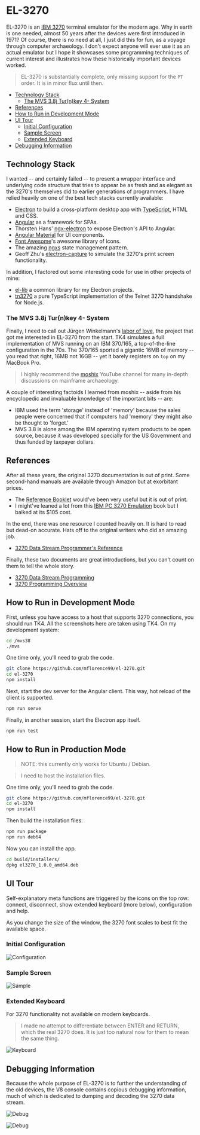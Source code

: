 # EL-3270

EL-3270 is an [IBM 3270](https://en.wikipedia.org/wiki/IBM_3270) terminal emulator for the modern age. Why in earth is one needed, almost 50 years after the devices were first introduced in 1971? Of course, there is no need at all, I just did this for fun, as a voyage through computer archaeology. I don't expect anyone will ever use it as an actual emulator but I hope it showcases some programming techniques of current interest and illustrates how these historically important devices worked.

> EL-3270 is substantially complete, only missing support for the `PT` order. It is in minor flux until then.

<!-- toc -->

- [Technology Stack](#technology-stack)
  * [The MVS 3.8j Tur(n)key 4- System](#the-mvs-38j-turnkey-4--system)
- [References](#references)
- [How to Run in Development Mode](#how-to-run-in-development-mode)
- [UI Tour](#ui-tour)
  * [Initial Configuration](#initial-configuration)
  * [Sample Screen](#sample-screen)
  * [Extended Keyboard](#extended-keyboard)
- [Debugging Information](#debugging-information)

<!-- tocstop -->

## Technology Stack

I wanted -- and certainly failed -- to present a wrapper interface and underlying code structure that tries to appear be as fresh and as elegant as the 3270's themselves did to earlier generations of programmers. I have relied heavily on one of the best tech stacks currently available:

* [Electron](https://electronjs.org/) to build a cross-platform desktop app with [TypeScript](http://www.typescriptlang.org/), HTML and CSS.
* [Angular](https://angular.io/docs) as a framework for SPAs.
* Thorsten Hans' [ngx-electron](https://github.com/ThorstenHans/ngx-electron) to expose Electron's API to Angular.
* [Angular Material](https://material.angular.io/) for UI components.
* [Font Awesome](https://fontawesome.com)'s awesome library of icons.
* The amazing [ngxs](https://ngxs.gitbooks.io/ngxs/) state management pattern.
* Geoff Zhu's [electron-capture](https://github.com/GeoffZhu/electron-capture) to simulate the 3270's print screen functionality.

In addition, I factored out some interesting code for use in other projects of mine:

* [el-lib](https://github.com/mflorence99/el-lib) a common library for my Electron projects.
* [tn3270](https://github.com/mflorence99/tn3270) a pure TypeScript implementation of the Telnet 3270 handshake for Node.js.

### The MVS 3.8j Tur(n)key 4- System

Finally, I need to call out Jürgen Winkelmann's [labor of love](http://wotho.ethz.ch/tk4-/), the project that got me interested in EL-3270 from the start. TK4 simulates a full implementation of MVS running on an IBM 370/165, a top-of-the-line configuration in the 70s. The 370/165 sported a gigantic 16MB of memory -- you read that right, 16MB not 16GB -- yet it barely registers on `top` on my MacBook Pro.

> I highly recommend the [moshix](https://www.youtube.com/channel/UCR1ajTWGiUtiAv8X-hpBY7w) YouTube channel for many in-depth discussions on mainframe archaeology.

A couple of interesting factoids I learned from moshix -- aside from his encyclopedic and invaluable knowledge of the important bits -- are:

* IBM used the term 'storage' instead of 'memory' because the sales people were concerned that if computers had 'memory' they might also be thought to 'forget.'
* MVS 3.8 is alone among the IBM operating system products to be open source, because it was developed specially for the US Government and thus funded by taxpayer dollars.

## References

After all these years, the original 3270 documentation is out of print. Some second-hand manuals are available through Amazon but at exorbitant prices.

* The [Reference Booklet](https://www.amazon.com/Information-Display-System-Reference-GX20-1878-4/dp/B003MADXUY/ref=sr_1_9?ie=UTF8&qid=1522950757&sr=8-9&keywords=IBM+3270) would've been very useful but it is out of print.
* I might've leaned a lot from this [IBM PC 3270 Emulation](https://www.amazon.com/PC-Mainframe-Connection-3270-Emulation/dp/B00DD6XJ7O/ref=sr_1_14?ie=UTF8&qid=1522950847&sr=8-14&keywords=IBM+3270) book but I balked at its $105 cost.

In the end, there was one resource I counted heavily on. It is hard to read but dead-on accurate. Hats off to the original writers who did an amazing job.

* [3270 Data Stream Programmer's Reference](http://publibz.boulder.ibm.com/cgi-bin/bookmgr_OS390/BOOKS/CN7P4000/CCONTENTS?DT=19920626112004)

Finally, these two documents are great introductions, but you can't count on them to tell the whole story.

* [3270 Data Stream Programming](http://www.tommysprinkle.com/mvs/P3270/start.htm)
* [3270 Programming Overview](http://www.prycroft6.com.au/misc/3270.html)

## How to Run in Development Mode

First, unless you have access to a host that supports 3270 connections, you should run TK4. All the screenshots here are taken using TK4. On my development system:

```sh
cd /mvs38
./mvs
```

One time only, you'll need to grab the code.

```sh
git clone https://github.com/mflorence99/el-3270.git
cd el-3270
npm install
```

Next, start the dev server for the Angular client. This way, hot reload of the client is supported.

```sh
npm run serve
```

Finally, in another session, start the Electron app itself.

```sh
npm run test
```

## How to Run in Production Mode

> NOTE: this currently only works for Ubuntu / Debian.

> I need to host the installation files.

One time only, you'll need to grab the code.

```sh
git clone https://github.com/mflorence99/el-3270.git
cd el-3270
npm install
```

Then build the installation files.

```sh
npm run package
npm run deb64
```

Now you can install the app.

```sh
cd build/installers/
dpkg el3270_1.0.0_amd64.deb
```

## UI Tour

Self-explanatory meta functions are triggered by the icons on the top row: connect, disconnect, show extended keyboard (more below), configuration and help.

As you change the size of the window, the 3270 font scales to best fit the available space.

### Initial Configuration

![Configuration](prefs.png)

### Sample Screen

![Sample](sample.png)

### Extended Keyboard

For 3270 functionality not available on modern keyboards.

> I made no attempt to differentiate between ENTER and RETURN, which the real 3270 does. It is just too natural now for them to mean the same thing.

![Keyboard](keyboard.png)

## Debugging Information

Because the whole purpose of EL-3270 is to further the understanding of the old devices, the V8 console contains copious debugging information, much of which is dedicated to dumping and decoding the 3270 data stream.

![Debug](debug1.png)

![Debug](debug2.png)
